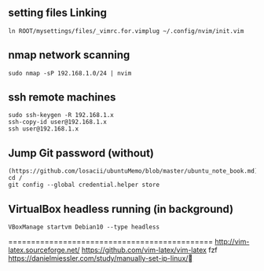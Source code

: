 ## setting files Linking
    ln ROOT/mysettings/files/_vimrc.for.vimplug ~/.config/nvim/init.vim

## nmap network scanning
    sudo nmap -sP 192.168.1.0/24 | nvim

## ssh remote machines
    sudo ssh-keygen -R 192.168.1.x
    ssh-copy-id user@192.168.1.x
    ssh user@192.168.1.x

## Jump Git password (without)
    (https://github.com/losacii/ubuntuMemo/blob/master/ubuntu_note_book.md)
    cd /
    git config --global credential.helper store

## VirtualBox headless running (in background)
    VBoxManage startvm Debian10 --type headless


=============================================
    http://vim-latex.sourceforge.net/
    https://github.com/vim-latex/vim-latex
    fzf
    https://danielmiessler.com/study/manually-set-ip-linux/
